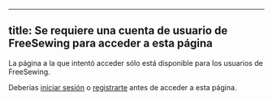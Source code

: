 ***

## title: Se requiere una cuenta de usuario de FreeSewing para acceder a esta página

La página a la que intentó acceder sólo está disponible para los usuarios de FreeSewing.

Deberías [iniciar sesión](/login/) o [registrarte](/signup/) antes de acceder a esta página.
